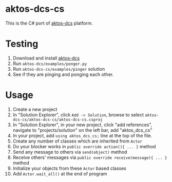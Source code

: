 # aktos-dcs-cs

This is the C# port of [aktos-dcs](https://github.com/ceremcem/aktos-dcs) platform. 

# Testing 

1. Download and install [aktos-dcs](https://github.com/ceremcem/aktos-dcs)
2. Run `aktos-dcs/examples/ponger.py`
3. Run `aktos-dcs-cs/examples/pinger` solution
4. See if they are pinging and ponging each other. 

# Usage

1. Create a new project 
2. In "Solution Explorer", click `Add -> Solution`, browse to select `aktos-dcs-cs/aktos-dcs-cs/aktos-dcs-cs.csproj`
3. In "Solution Explorer", in your new project, click "add references", navigate to "projects/solution" on the left bar, add "aktos_dcs_cs"
4. In your project, add `using aktos_dcs_cs;` line at the top of the file. 
5. Create any number of classes which are inherited from `Actor`
6. Do your blocker works in `public override action(){ ... }` method
7. Send any message to others via `send(object)` method
8. Receive others' messages via `public override receive(message){ ... }` method
9. Initialize your objects from these `Actor` based classes
10. Add `Actor.wait_all()` at the end of program
